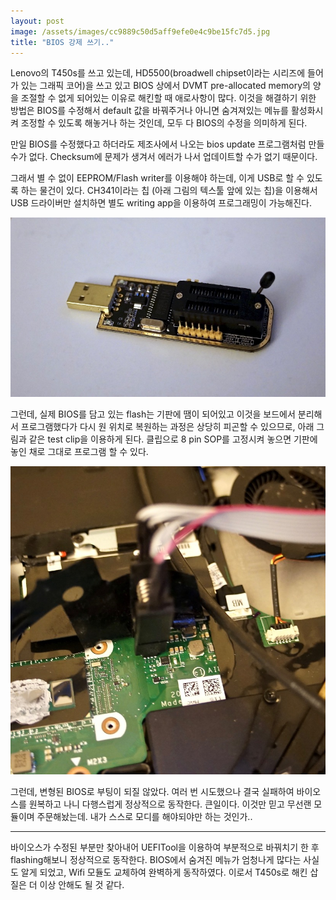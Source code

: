 ```yaml
---
layout: post
image: /assets/images/cc9889c50d5aff9efe0e4c9be15fc7d5.jpg
title: "BIOS 강제 쓰기.."
---
```



Lenovo의 T450s를 쓰고 있는데, HD5500(broadwell chipset이라는 시리즈에 들어가 있는 그래픽 코어)을 쓰고 있고 BIOS 상에서 DVMT pre-allocated memory의 양을 조절할 수 없게 되어있는 이유로 해킨할 때 애로사항이 많다. 이것을 해결하기 위한 방법은 BIOS를 수정해서 default 값을 바꿔주거나 아니면 숨겨져있는 메뉴를 활성화시켜 조정할 수 있도록 해놓거나 하는 것인데, 모두 다 BIOS의 수정을 의미하게 된다.




만일 BIOS를 수정했다고 하더라도 제조사에서 나오는 bios update 프로그램처럼 만들 수가 없다. Checksum에 문제가 생겨서 에러가 나서 업데이트할 수가 없기 때문이다.




그래서 별 수 없이 EEPROM/Flash writer를 이용해야 하는데, 이게 USB로 할 수 있도록 하는 물건이 있다. CH341이라는 칩 (아래 그림의 텍스툴 앞에 있는 칩)을 이용해서 USB 드라이버만 설치하면 별도 writing app을 이용하여 프로그래밍이 가능해진다.



![image](/assets/images/cc9889c50d5aff9efe0e4c9be15fc7d5.jpg)







그런데, 실제 BIOS를 담고 있는 flash는 기판에 땜이 되어있고 이것을 보드에서 분리해서 프로그램했다가 다시 원 위치로 복원하는 과정은 상당히 피곤할 수 있으므로, 아래 그림과 같은 test clip을 이용하게 된다. 클립으로 8 pin SOP를 고정시켜 놓으면 기판에 놓인 채로 그대로 프로그램 할 수 있다.






![image](/assets/images/5eafd6f47a1dd7d4d64b959d93b65958.jpg)







그런데, 변형된 BIOS로 부팅이 되질 않았다. 여러 번 시도했으나 결국 실패하여 바이오스를 원복하고 나니 다행스럽게 정상적으로 동작한다. 큰일이다. 이것만 믿고 무선랜 모듈이며 주문해놨는데. 내가 스스로 모디를 해야되야만 하는 것인가..




-----------------------------




바이오스가 수정된 부분만 찾아내어 UEFITool을 이용하여 부분적으로 바꿔치기 한 후 flashing해보니 정상적으로 동작한다. BIOS에서 숨겨진 메뉴가 엄청나게 많다는 사실도 알게 되었고, Wifi 모듈도 교체하여 완벽하게 동작하였다. 이로서 T450s로 해킨 삽질은 더 이상 안해도 될 것 같다.






